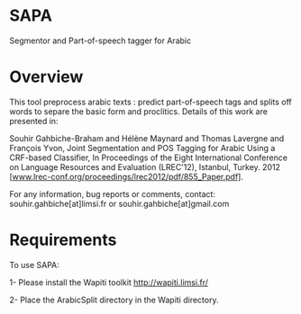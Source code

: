 SAPA 
====
Segmentor and Part-of-speech tagger for Arabic

Overview
========
This tool preprocess arabic texts : predict part-of-speech tags and splits off words to separe the basic form and proclitics. Details of this work are presented in: 

Souhir Gahbiche-Braham and Hélène Maynard and Thomas Lavergne and François Yvon, Joint Segmentation and POS Tagging for Arabic Using a CRF-based Classifier, In Proceedings of the Eight International Conference on Language Resources and Evaluation (LREC'12), Istanbul, Turkey. 2012 [www.lrec-conf.org/proceedings/lrec2012/pdf/855_Paper.pdf].


For any information, bug reports or comments, contact:
	souhir.gahbiche[at]limsi.fr or souhir.gahbiche[at]gmail.com

Requirements
============
To use SAPA:

1- Please install the Wapiti toolkit http://wapiti.limsi.fr/

2- Place the ArabicSplit directory in the Wapiti directory.

